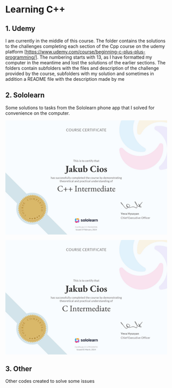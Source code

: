# Learning C++
## 1. Udemy
I am currently in the middle of this course. The folder contains the solutions to the challenges completing each section of the Cpp course on the udemy platform [https://www.udemy.com/course/beginning-c-plus-plus-programming/].
The numbering starts with 13, as I have formatted my computer in the meantime and lost the solutions of the earlier sections. The folders contain subfolders with the files and description of the challenge provided by the course, subfolders with my solution and sometimes in addition a README file with the description made by me

## 2. Sololearn
Some solutions to tasks from the Sololearn phone app that I solved for convenience on the computer.

![Cpp_certificate](https://github.com/JackobPunch/LearningCpp/blob/main/2_Sololearn/Cpp_certificate.jpg)

![C_certificate](https://github.com/JackobPunch/LearningCpp/blob/main/2_Sololearn/C_certificate.jpg)

## 3. Other
Other codes created to solve some issues 

